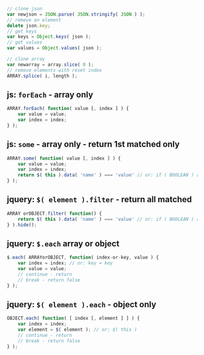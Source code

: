 ```js
// clone json
var newjson = JSON.parse( JSON.stringify( JSON ) );
// remove an element
delete json.key;
// get keys
var keys = Object.keys( json );
// get values
var values = Object.values( json );

// clone array
var newarray = array.slice( 0 );
// remove elements with reset index
ARRAY.splice( i, length );
```

## js: `forEach` - array only
```js
ARRAY.forEach( function( value [, index ] ) {
	var value = value;
	var index = index;
} );
```
## js: `some` - array only - return 1st matched only
```js
ARRAY.some( function( value [, index ] ) {
	var value = value;
	var index = index;
	return $( this ).data( 'name' ) === 'value' // or: if ( BOOLEAN ) return true
} );
```
## jquery: `$( element ).filter` - return all matched
```js
ARRAY orOBJECT.filter( function() {
	return $( this ).data( 'name' ) === 'value' // or: if ( BOOLEAN ) return true
} ).hide();
```
## jquery: `$.each` array or object
```js
$.each( ARRAYorOBJECT, function( index-or-key, value ) {
	var index = index; // or: key = key
	var value = value;
	// continue - return
	// break - return false
} );
```
## jquery: `$( element ).each` - object only
```js
OBJECT.each( function( [ index [, element ] ] ) {
	var index = index;
	var element = $( element ); // or: $( this )
	// continue - return
	// break - return false
} );
```
